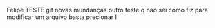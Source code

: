 Felipe TESTE git
novas mundanças
outro teste q nao sei como fiz
para modificar um arquivo basta precionar I  
